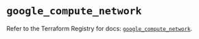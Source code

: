 # `google_compute_network`

Refer to the Terraform Registry for docs: [`google_compute_network`](https://registry.terraform.io/providers/hashicorp/google/6.21.0/docs/resources/compute_network).

